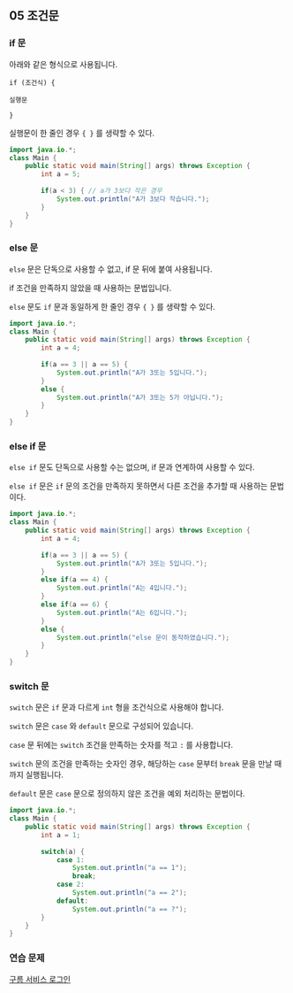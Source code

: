 ## 05 조건문

### if 문

아래와 같은 형식으로 사용됩니다.

`if (조건식) {`

`실행문`

`}`

실행문이 한 줄인 경우 `{ }` 를 생략할 수 있다.

```java
import java.io.*;
class Main {
	public static void main(String[] args) throws Exception {
		int a = 5;
		
		if(a < 3) { // a가 3보다 작은 경우
			System.out.println("A가 3보다 작습니다.");
		}
	}
}
```

### else 문

`else` 문은 단독으로 사용할 수 없고, if 문 뒤에 붙여 사용됩니다.

if 조건을 만족하지 않았을 때 사용하는 문법입니다.

`else` 문도 `if` 문과 동일하게 한 줄인 경우 `{ }` 를 생략할 수 있다.

```java
import java.io.*;
class Main {
	public static void main(String[] args) throws Exception {
		int a = 4;
		
		if(a == 3 || a == 5) {
			System.out.println("A가 3또는 5입니다.");
		} 
		else {
			System.out.println("A가 3또는 5가 아닙니다.");
		}
	}
}
```

### else if 문

`else if` 문도 단독으로 사용할 수는 없으며, if 문과 연계하여 사용할 수 있다.

`else if` 문은 `if` 문의 조건을 만족하지 못하면서 다른 조건을 추가할 때 사용하는 문법이다.

```java
import java.io.*;
class Main {
	public static void main(String[] args) throws Exception {
		int a = 4;
		
		if(a == 3 || a == 5) {
			System.out.println("A가 3또는 5입니다.");
		} 
		else if(a == 4) {
			System.out.println("A는 4입니다.");
		}
		else if(a == 6) {
			System.out.println("A는 6입니다.");
		}
		else {
			System.out.println("else 문이 동작하였습니다.");
		}
	}
}
```

### switch 문

`switch` 문은 `if` 문과 다르게 `int` 형을 조건식으로 사용해야 합니다.

`switch` 문은 `case` 와 `default` 문으로 구성되어 있습니다.

`case` 문 뒤에는 `switch` 조건을 만족하는 숫자를 적고 `:` 를 사용합니다.

`switch` 문의 조건을 만족하는 숫자인 경우, 해당하는 `case` 문부터 `break` 문을 만날 때까지 실행됩니다.

`default` 문은 `case` 문으로 정의하지 않은 조건을 예외 처리하는 문법이다.

```java
import java.io.*;
class Main {
	public static void main(String[] args) throws Exception {
		int a = 1;
		
		switch(a) {
			case 1:
				System.out.println("a == 1");
				break;
			case 2:
				System.out.println("a == 2");
			default:
				System.out.println("a == ?");
		}
	}
}
```

### 연습 문제

[구름 서비스 로그인](https://edu.goorm.io/learn/lecture/19448/%ED%95%9C-%EB%88%88%EC%97%90-%EC%9D%BD%EB%8A%94-%EC%9E%90%EB%B0%94-%EA%B8%B0%EC%B4%88/lesson/934085/%EC%A0%95%EB%A6%AC)
